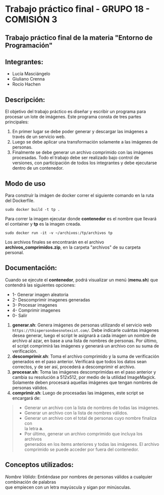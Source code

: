 # Trabajo práctico final - **GRUPO 18 - COMISIÓN 3**
Trabajo práctico final de la materia "Entorno de Programación"
---
## **Integrantes:**
- Lucía Masciángelo
- Giuliano Crenna
- Rocío Hachen

## **Descripción:**
El objetivo del trabajo práctico es diseñar y escribir un programa para procesar
un lote de imágenes. Este programa consta de tres partes principales:
1. En primer lugar se debe poder generar y descargar las imágenes a través
de un servicio web.
2. Luego se debe aplicar una transformación solamente a las imágenes de
personas.
3. Finalmente se debe generar un archivo comprimido con las imágenes
procesadas.
Todo el trabajo debe ser realizado bajo control de versiones, con participación
de todos los integrantes y debe ejecutarse dentro de un contenedor.

## **Modo de uso**
Para construír la imágen de docker correr el siguiente comando en la ruta del
Dockerfile.
```
sudo docker build -t tp .
```

Para correr la imagen ejecutar donde **contenedor** es el nombre que llevará el container y **tp** es la imagen creada.
```
sudo docker run -it -v ~/archivos:/tp/archivos tp
```
Los archivos finales se encontrarán en el archivo **archivos_comprimidos.zip**, en la carpeta "archivos" de su carpeta personal. 
## **Documentación:**
Cuando se ejecute el **contenedor**, podrá visualizar un menú (**menu.sh**) que contendrá las siguientes opciones:
  - 1- Generar imagen aleatoria
  - 2- Descomprimir imagenes generadas
  - 3- Procesar imagenes
  - 4- Comprimir imagenes
  - 0- Salir

1. **generar.sh**:  Genera imágenes de personas utilizando el servicio web `https://thispersondoesnotexist.com/`. Debe indicarle cuántas imágenes desea generar, luego el script le asignará a cada imagen un nombre de archivo al azar, en base a una lista de nombres de personas. Por último, el script comprimirá las imágenes y generará un archivo con su suma de verificación.
2. **descomprimir.sh**: Toma el archivo comprimido y la suma de verificación generados en el paso anterior. Verificará que todos los datos sean correctos, y de ser así, procederá a descomprimir el archivo.
3. **procesar.sh**:  Toma las imágenes descomprimidas en el paso anterior y cambia su resolución a 512x512, por medio de la utilidad ImageMagick. Solamente deben procesará aquellas imágenes que tengan nombres de personas válidos. 
4. **comprimir.sh**: Luego de procesadas las imágenes, este script se encargará de:  

> - Generar un archivo con la lista de nombres de todas las imágenes.  
> - Generar un archivo con la lista de nombres válidos.
> - Generar un archivo con el total de personas cuyo nombre finaliza con  
la letra **a**. 
> - Por último, generar un archivo comprimido que incluya los archivos  
generados en los items anteriores y  todas  las imágenes. El archivo  
comprimido se puede acceder por fuera del contenedor.

## **Conceptos utilizados:**
*Nombre Válido*: Entiéndase por nombres de personas válidos a cualquier combinación de palabras  
que empiecen con un letra mayúscula y sigan por minúsculas.
